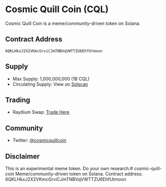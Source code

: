 # Cosmic Quill Coin (CQL)

Cosmic Quill Coin is a meme/community-driven token on Solana.

## Contract Address
`6QKLHkxJ2X2VKmcGrviCJmTNBVqVWTTZU6EhfUtmoon`

## Supply
- Max Supply: 1,000,000,000 (1B CQL)
- Circulating Supply: View on [Solscan](https://solscan.io/token/6QKLHkxJ2X2VKmcGrviCJmTNBVqVWTTZU6EhfUtmoon)

## Trading
- Raydium Swap: [Trade Here](https://raydium.io/swap/?inputMint=So11111111111111111111111111111111111111112&outputMint=6QKLHkxJ2X2VKmcGrviCJmTNBVqVWTTZU6EhfUtmoon)

## Community
- Twitter: [@cosmicquillcoin](https://x.com/cosmicquillcoin)

## Disclaimer
This is an experimental meme token. Do your own research.# cosmic-quill-coin
Meme/community-driven token on Solana. Contract address: 6QKLHkxJ2X2VKmcGrviCJmTNBVqVWTTZU6EhfUtmoon
